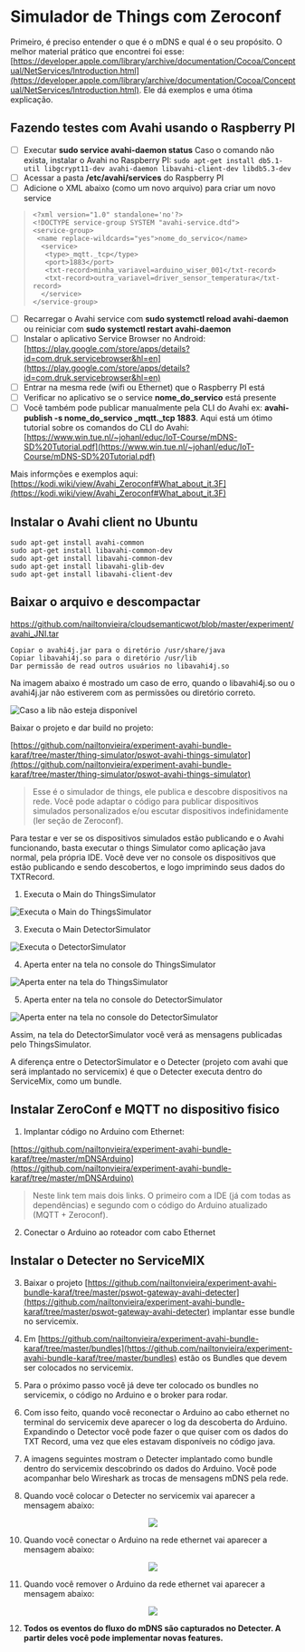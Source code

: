# Simulador de Things com Zeroconf

Primeiro, é preciso entender o que é o mDNS e qual é o seu propósito. O melhor material prático que encontrei foi esse: [https://developer.apple.com/library/archive/documentation/Cocoa/Conceptual/NetServices/Introduction.html](https://developer.apple.com/library/archive/documentation/Cocoa/Conceptual/NetServices/Introduction.html). Ele dá exemplos e uma ótima explicação.

## Fazendo testes com Avahi usando o Raspberry PI

 - [ ] Executar **sudo service avahi-daemon status** Caso o comando não exista, instalar o Avahi no Raspberry PI: `sudo apt-get install db5.1-util libgcrypt11-dev avahi-daemon libavahi-client-dev libdb5.3-dev` 
 - [ ] Acessar a pasta **/etc/avahi/services** do Raspberry PI
 - [ ] Adicione o XML abaixo (como um novo arquivo) para criar um novo service
 
>     <?xml version="1.0" standalone='no'?>
>     <!DOCTYPE service-group SYSTEM "avahi-service.dtd">
>     <service-group>
>      <name replace-wildcards="yes">nome_do_servico</name>
>       <service>
>        <type>_mqtt._tcp</type>
>        <port>1883</port>
>        <txt-record>minha_variavel=arduino_wiser_001</txt-record>
>        <txt-record>outra_variavel=driver_sensor_temperatura</txt-record>
>       </service>
>     </service-group>

 
 
 - [ ] Recarregar o Avahi service com **sudo systemctl reload avahi-daemon** ou reiniciar com **sudo systemctl restart avahi-daemon**
 - [ ]  Instalar o aplicativo Service Browser no Android: [https://play.google.com/store/apps/details?id=com.druk.servicebrowser&hl=en](https://play.google.com/store/apps/details?id=com.druk.servicebrowser&hl=en)
 - [ ] Entrar na mesma rede (wifi ou Ethernet) que o Raspberry PI está
 - [ ] Verificar no aplicativo se o service **nome_do_servico** está presente
 - [ ] Você também pode publicar manualmente pela CLI do Avahi ex: **avahi-publish -s nome_do_servico _mqtt._tcp 1883**. Aqui está um ótimo tutorial sobre os comandos do CLI do Avahi: [https://www.win.tue.nl/~johanl/educ/IoT-Course/mDNS-SD%20Tutorial.pdf](https://www.win.tue.nl/~johanl/educ/IoT-Course/mDNS-SD%20Tutorial.pdf)

Mais informções e exemplos aqui: [https://kodi.wiki/view/Avahi_Zeroconf#What_about_it.3F](https://kodi.wiki/view/Avahi_Zeroconf#What_about_it.3F)

## Instalar o Avahi client no Ubuntu

    sudo apt-get install avahi-common
    sudo apt-get install libavahi-common-dev
    sudo apt-get install libavahi-common-dev
    sudo apt-get install libavahi-glib-dev
    sudo apt-get install libavahi-client-dev

## Baixar o arquivo e descompactar

https://github.com/nailtonvieira/cloudsemanticwot/blob/master/experiment/avahi_JNI.tar

    Copiar o avahi4j.jar para o diretório /usr/share/java 
    Copiar libavahi4j.so para o diretório /usr/lib 
    Dar permissão de read outros usuários no libavahi4j.so

Na imagem abaixo é mostrado um caso de erro, quando o libavahi4j.so ou o avahi4j.jar não estiverem com as permissões ou diretório correto.

![Caso a lib não esteja disponível](https://github.com/nailtonvieira/experiment-avahi-bundle-karaf/blob/master/img/1_caso_de_erro.png)

Baixar o projeto e dar build no projeto:

[https://github.com/nailtonvieira/experiment-avahi-bundle-karaf/tree/master/thing-simulator/pswot-avahi-things-simulator](https://github.com/nailtonvieira/experiment-avahi-bundle-karaf/tree/master/thing-simulator/pswot-avahi-things-simulator)

> Esse é o simulador de things, ele publica e descobre dispositivos na
> rede. Você pode adaptar o código para publicar dispositivos simulados
> personalizados e/ou escutar dispositivos indefinidamente (ler seção de
> Zeroconf).

Para testar e ver se os dispositivos simulados estão publicando e o Avahi funcionando, basta executar o things Simulator como aplicação java normal, pela própria IDE. Você deve ver no console os dispositivos que estão publicando e sendo descobertos, e logo imprimindo seus dados do TXTRecord.

1. Executa o Main do ThingsSimulator

![Executa o Main do ThingsSimulator](https://github.com/nailtonvieira/experiment-avahi-bundle-karaf/blob/master/img/2_executa_thing_simulator.png)

3. Executa o Main DetectorSimulator

![Executa o DetectorSimulator](https://github.com/nailtonvieira/experiment-avahi-bundle-karaf/blob/master/img/3_executa_detector.png)

4. Aperta enter na tela no console do ThingsSimulator

![Aperta enter na tela do ThingsSimulator](https://github.com/nailtonvieira/experiment-avahi-bundle-karaf/blob/master/img/4_aperta_enter_no_thing_simulator.png)

5. Aperta enter na tela no console do DetectorSimulator

![Aperta enter na tela no console do DetectorSimulator](https://github.com/nailtonvieira/experiment-avahi-bundle-karaf/blob/master/img/5_aperta_enter_no_detectot_simulator.png)

Assim, na tela do DetectorSimulator você verá as mensagens publicadas pelo ThingsSimulator.

A diferença entre o DetectorSimulator e o Detecter (projeto com avahi que será implantado no servicemix) é que o Detecter executa dentro do ServiceMix, como um bundle.

## Instalar ZeroConf e MQTT no dispositivo fisico

 1. Implantar código no Arduino com Ethernet:

[https://github.com/nailtonvieira/experiment-avahi-bundle-karaf/tree/master/mDNSArduino](https://github.com/nailtonvieira/experiment-avahi-bundle-karaf/tree/master/mDNSArduino)

> Neste link tem mais dois links. O primeiro com a IDE (já com todas as
> dependências) e segundo com o código do Arduino atualizado (MQTT + Zeroconf).

 2. Conectar o Arduino ao roteador com cabo Ethernet

## Instalar o Detecter no ServiceMIX

3. Baixar o projeto [https://github.com/nailtonvieira/experiment-avahi-bundle-karaf/tree/master/pswot-gateway-avahi-detecter](https://github.com/nailtonvieira/experiment-avahi-bundle-karaf/tree/master/pswot-gateway-avahi-detecter) implantar esse bundle no servicemix.

4. Em [https://github.com/nailtonvieira/experiment-avahi-bundle-karaf/tree/master/bundles](https://github.com/nailtonvieira/experiment-avahi-bundle-karaf/tree/master/bundles) estão os Bundles que devem ser colocados no servicemix.

5. Para o próximo passo você já deve ter colocado os bundles no servicemix, o código no Arduino e o broker para rodar.

6. Com isso feito, quando você reconectar o Arduino ao cabo ethernet no terminal do servicemix deve aparecer o log da descoberta do Arduino. Expandindo o Detector você pode fazer o que quiser com os dados do TXT Record, uma vez que eles estavam disponíveis no código java.

7. A imagens seguintes mostram o Detecter implantado como bundle dentro do servicemix descobrindo os dados do Arduino. Você pode acompanhar belo Wireshark as trocas de mensagens mDNS pela rede.

8.  Quando você colocar o Detecter no servicemix vai aparecer a mensagem abaixo:

<p align="center">
  <img src="https://github.com/nailtonvieira/cloudsemanticwot/blob/master/others/README-Elements/wireshark1.png"/>
</p>

10. Quando você conectar o Arduino na rede ethernet vai aparecer a mensagem abaixo:
 
<p align="center">
  <img src="https://github.com/nailtonvieira/cloudsemanticwot/blob/master/others/README-Elements/wireshark2.png"/>
</p>

11. Quando você remover o Arduino da rede ethernet vai aparecer a mensagem abaixo:
 
<p align="center">
  <img src="https://github.com/nailtonvieira/cloudsemanticwot/blob/master/others/README-Elements/wireshark3.png"/>
</p>

12. **Todos os eventos do fluxo do mDNS são capturados no Detecter. A partir deles você pode implementar novas features.**
